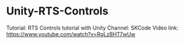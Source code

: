# Unity-RTS-Controls

Tutorial: RTS Controls tutorial with Unity
Channel: SKCode
Video link: https://www.youtube.com/watch?v=RgLzBHT7wUw
